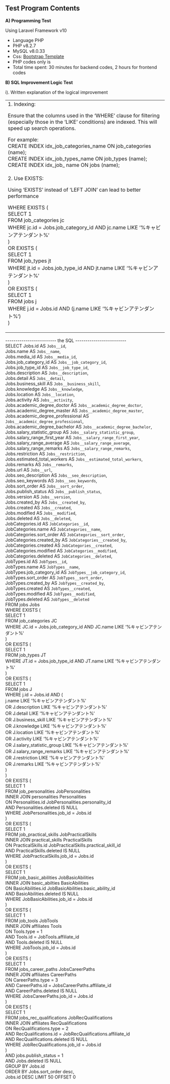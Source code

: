 ## Test Program Contents

<b>A) Programming Test</b>

Using Laravel Framework v10
- Language PHP
- PHP v8.2.7
- MySQL v8.0.33
- Css: <a href="https://demo.templatemonster.com/demo/51689.html?_gl=1*1mikfyq*_ga*NDc0ODMzOTcxLjE2OTk2MjAzMTg.*_ga_FTPYEGT5LY*MTY5OTYyMDMxOC4xLjEuMTY5OTYyNDMzNi4zMi4wLjA." target="blank">Bootstrap Template</a>
- PHP codes only is 
- Total time spent: 30 minutes for backend codes, 2 hours for frontend codes


<b>B) SQL Improvement Logic Test</b>

i). Written explanation of the logical improvement

<table>
    <tr>
        <td>1. Indexing:

Ensure that the columns used in the ‘WHERE’ clause for filtering (especially those in the ‘LIKE’ conditions) are indexed. This will speed up search operations.

For example: <br>
CREATE INDEX idx_job_categories_name ON job_categories (name); <br>
CREATE INDEX idx_job_types_name ON job_types (name); <br>
CREATE INDEX idx_job_ name ON jobs (name);<br></td> 
    </tr>
    <tr><td>2. Use EXISTS:

Using ‘EXISTS’ instead of ‘LEFT JOIN’ can lead to better performance

WHERE EXISTS ( <br>
    SELECT 1 <br>
    FROM job_categories jc <br>
    WHERE  jc.id = Jobs.job_category_id AND jc.name LIKE ‘%キャビンアテンダント%‘ <br>
)  <br>
OR EXISTS ( <br>
    SELECT 1 <br>
    FROM job_types jt <br>
    WHERE  jt.id = Jobs.job_type_id AND jt.name LIKE ‘%キャビンアテンダント%‘ <br>
) <br>
OR EXISTS ( <br>
    SELECT 1 <br>
    FROM jobs j <br>
    WHERE  j.id = Jobs.id AND (j.name LIKE ‘%キャビンアテンダント%‘) <br>
) <br>
</td></tr>
</table>

------------------------- the SQL ------------------------- <br>
SELECT Jobs.id AS `Jobs__id`, <br>
Jobs.name AS `Jobs__name`, <br>
Jobs.media_id AS `Jobs__media_id`, <br> Jobs.job_category_id AS `Jobs__job_category_id`, <br> 
Jobs.job_type_id AS `Jobs__job_type_id`, <br>
Jobs.description AS `Jobs__description`, <br>
Jobs.detail AS `Jobs__detail`, <br>
Jobs.business_skill AS `Jobs__business_skill`, <br>
Jobs.knowledge AS `Jobs__knowledge`,<br>
Jobs.location AS `Jobs__location`,<br>
Jobs.activity AS `Jobs__activity`,<br>
Jobs.academic_degree_doctor AS `Jobs__academic_degree_doctor`, <br>
Jobs.academic_degree_master AS `Jobs__academic_degree_master`, <br>
Jobs.academic_degree_professional AS `Jobs__academic_degree_professional`, <br>
Jobs.academic_degree_bachelor AS `Jobs__academic_degree_bachelor`, <br>
Jobs.salary_statistic_group AS `Jobs__salary_statistic_group`, <br>
Jobs.salary_range_first_year AS `Jobs__salary_range_first_year`, <br>
Jobs.salary_range_average AS `Jobs__salary_range_average`, <br>
Jobs.salary_range_remarks AS `Jobs__salary_range_remarks`, <br>
Jobs.restriction AS `Jobs__restriction`, <br>
Jobs.estimated_total_workers AS `Jobs__estimated_total_workers`, <br>
Jobs.remarks AS `Jobs__remarks`, <br>
Jobs.url AS `Jobs__url`,<br>
Jobs.seo_description AS `Jobs__seo_description`, <br>
Jobs.seo_keywords AS `Jobs__seo_keywords`, <br>
Jobs.sort_order AS `Jobs__sort_order`,<br>
Jobs.publish_status AS `Jobs__publish_status`, <br>
Jobs.version AS `Jobs__version`,<br>
Jobs.created_by AS `Jobs__created_by`,<br>
Jobs.created AS `Jobs__created`,<br>
Jobs.modified AS `Jobs__modified`,<br>
Jobs.deleted AS `Jobs__deleted`,<br>
JobCategories.id AS `JobCategories__id`, <br>
JobCategories.name AS `JobCategories__name`, <br>
JobCategories.sort_order AS `JobCategories__sort_order`, <br>
JobCategories.created_by AS `JobCategories__created_by`, <br>
JobCategories.created AS `JobCategories__created`, <br>
JobCategories.modified AS `JobCategories__modified`, <br>
JobCategories.deleted AS `JobCategories__deleted`, <br>
JobTypes.id AS `JobTypes__id`,<br>
JobTypes.name AS `JobTypes__name`, <br>
JobTypes.job_category_id AS `JobTypes__job_category_id`, <br>
JobTypes.sort_order AS `JobTypes__sort_order`,<br>
JobTypes.created_by AS `JobTypes__created_by`, <br>
JobTypes.created AS `JobTypes__created`, <br>
JobTypes.modified AS `JobTypes__modified`, <br>
JobTypes.deleted AS `JobTypes__deleted` <br>
FROM jobs Jobs <br>
WHERE EXISTS (<br>
    SELECT 1<br>
    FROM job_categories JC<br>
    WHERE  JC.id = Jobs.job_category_id AND JC.name LIKE ‘%キャビンアテンダント%‘<br>
) <br>
OR EXISTS (<br>
    SELECT 1<br>
    FROM job_types JT<br>
    WHERE  JT.id = Jobs.job_type_id AND JT.name LIKE ‘%キャビンアテンダント%‘<br>
) <br>
OR EXISTS (<br>
    SELECT 1<br>
    FROM jobs J<br>
    WHERE  j.id = Jobs.id AND (<br>
        j.name LIKE ‘%キャビンアテンダント%‘<br>
        OR J.description LIKE ‘%キャビンアテンダント%‘<br>
        OR J.detail LIKE ‘%キャビンアテンダント%‘<br>
        OR J.business_skill LIKE ‘%キャビンアテンダント%‘<br>
        OR J.knowledge LIKE ‘%キャビンアテンダント%‘<br>
        OR J.location LIKE ‘%キャビンアテンダント%‘<br>
        OR J.activity LIKE ‘%キャビンアテンダント%‘<br>
        OR J.salary_statistic_group LIKE ‘%キャビンアテンダント%‘<br>
        OR J.salary_range_remarks LIKE ‘%キャビンアテンダント%‘<br>
        OR J.restriction LIKE ‘%キャビンアテンダント%‘<br>
        OR J.remarks LIKE ‘%キャビンアテンダント%‘<br>
    )<br>
)<br>
OR EXISTS (<br>
    SELECT 1<br>
    FROM job_personalities  JobPersonalities<br>
    INNER JOIN personalities Personalities<br>
        ON Personalities.id JobPersonalities.personality_id<br>
        AND Personalities.deleted IS NULL<br>
    WHERE JobPersonalities.job_id = Jobs.id<br>
) <br>
OR EXISTS (<br>
    SELECT 1<br>
    FROM job_practical_skills  JobPracticalSkills<br>
    INNER JOIN  practical_skills PracticalSkills<br>
        ON PracticalSkills.id JobPracticalSkills.practical_skill_id<br>
        AND PracticalSkills.deleted IS NULL<br>
    WHERE JobPracticalSkills.job_id = Jobs.id<br>
) <br>
OR EXISTS (<br>
    SELECT 1<br>
    FROM job_basic_abilities  JobBasicAbilities<br>
    INNER JOIN  basic_abilties BasicAbilities<br>
        ON BasicAbilities.id JobBasicAbilities.basic_ability_id<br>
        AND BasicAbilities.deleted IS NULL<br>
    WHERE JobBasicAbilities.job_id = Jobs.id<br>
)<br>
OR EXISTS (<br>
    SELECT 1<br>
    FROM job_tools  JobTools<br>
    INNER JOIN  affiliates Tools<br>
        ON Tools.type = 1 <br>
        AND Tools.id = JobTools.affiliate_id<br>
        AND Tools.deleted IS NULL<br>
    WHERE JobTools.job_id = Jobs.id<br>
)<br>
OR EXISTS (<br>
    SELECT 1<br>
    FROM jobs_career_paths  JobsCareerPaths<br>
    INNER JOIN  affiliates CareerPaths<br>
        ON CareerPaths.type = 3 <br>
        AND CareerPaths.id = JobsCareerPaths.affiliate_id<br>
        AND CareerPaths.deleted IS NULL<br>
    WHERE JobsCareerPaths.job_id = Jobs.id<br>
)<br>
OR EXISTS (<br>
    SELECT 1<br>
    FROM jobs_rec_qualifications  JobRecQualifications<br>
    INNER JOIN  affiliates RecQualifications<br>
        ON RecQualifications.type = 2 <br>
        AND RecQualifications.id = JobRecQualifications.affiliate_id<br>
        AND RecQualifications.deleted IS NULL<br>
    WHERE JobRecQualifications.job_id = Jobs.id<br>
)<br>
AND jobs.publish_status = 1<br>
AND Jobs.deleted IS NULL<br>
GROUP BY Jobs.id<br>
ORDER BY Jobs.sort_order desc, <br>
Jobs.id DESC LIMIT 50 OFFSET 0

